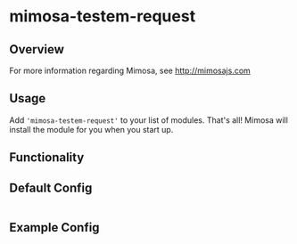 mimosa-testem-request
===========

## Overview

For more information regarding Mimosa, see http://mimosajs.com

## Usage

Add `'mimosa-testem-request'` to your list of modules.  That's all!  Mimosa will install the module for you when you start up.

## Functionality


## Default Config

```
```

## Example Config

```
```